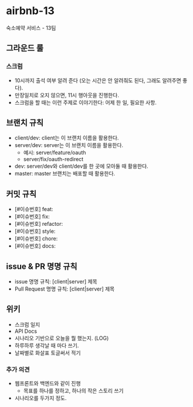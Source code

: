 # airbnb-13
숙소예약 서비스 - 13팀

## 그라운드 룰

### 스크럼

- 10시까지 출석 여부 알려 준다 (오는 시간은 안 알려줘도 된다, 그래도 알려주면 좋다).
- 만장일치로 오지 않으면, 11시 행아웃을 진행한다.
- 스크럼을 할 때는 이런 주제로 이야기한다: 어제 한 일, 필요한 사항.

## 브랜치 규칙

- client/dev: client는 이 브랜치 이름을 활용한다.
- server/dev: server는 이 브랜치 이름을 활용한다.
  - 예시: server/feature/oauth
  - server/fix/oauth-redirect
- dev: server/dev와  client/dev를 한 곳에 모아둘 때 활용한다.
- master: master 브랜치는 배포할 때 활용한다.

## 커밋 규칙

- [#이슈번호] feat:
- [#이슈번호] fix:
- [#이슈번호] refactor:
- [#이슈번호] style:
- [#이슈번호] chore:
- [#이슈번호] docs:


## issue & PR 명명 규칙

- issue 명명 규칙: [client|server] 제목
- Pull Request 명명 규칙: [client|server] 제목



## 위키

- 스크럼 일지
- API Docs
- 시나리오 기반으로 오늘을 뭘 했는지. (LOG)
- 하루하루 생각날 때 마다 쓰기.
- 날짜별로 화살표 토글써서 적기



### 추가 의견

- 웹프론트와 백엔드와 같이 진행
  - 목표를 하나를 정하고, 하나의 작은 스토리 쓰기
- 시나리오를 두가지 정도.
